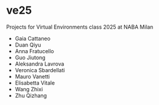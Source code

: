 # ve25
Projects for Virtual Environments class 2025 at NABA Milan

- Gaia Cattaneo
- Duan Qiyu
- Anna Fratucello
- Guo Jiutong
- Aleksandra Lavrova
- Veronica Sbardellati
- Mauro Vanetti
- Elisabetta Vitale
- Wang Zhixi
- Zhu Qizhang
